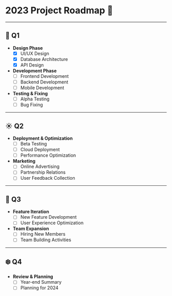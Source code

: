# 2023 Project Roadmap 🚀

---

## 🌱 Q1

- **Design Phase**
  - [x] UI/UX Design
  - [x] Database Architecture
  - [x] API Design

- **Development Phase**
  - [ ] Frontend Development
  - [ ] Backend Development
  - [ ] Mobile Development

- **Testing & Fixing**
  - [ ] Alpha Testing
  - [ ] Bug Fixing

---

## ☀️ Q2

- **Deployment & Optimization**
  - [ ] Beta Testing
  - [ ] Cloud Deployment
  - [ ] Performance Optimization

- **Marketing**
  - [ ] Online Advertising
  - [ ] Partnership Relations
  - [ ] User Feedback Collection

---

## 🍁 Q3

- **Feature Iteration**
  - [ ] New Feature Development
  - [ ] User Experience Optimization

- **Team Expansion**
  - [ ] Hiring New Members
  - [ ] Team Building Activities

---

## ❄️ Q4

- **Review & Planning**
  - [ ] Year-end Summary
  - [ ] Planning for 2024
